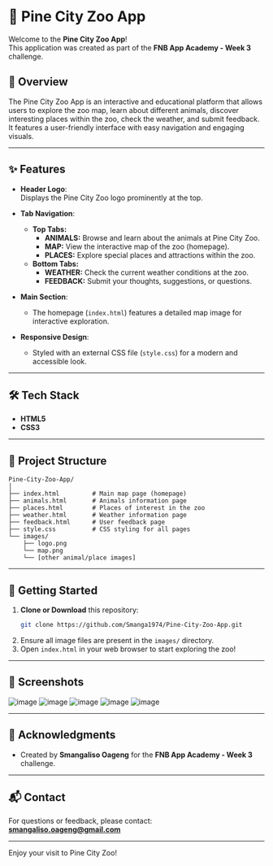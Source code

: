 # 🦁 Pine City Zoo App

Welcome to the **Pine City Zoo App**!  
This application was created as part of the **FNB App Academy - Week 3** challenge.

## 🌟 Overview

The Pine City Zoo App is an interactive and educational platform that allows users to explore the zoo map, learn about different animals, discover interesting places within the zoo, check the weather, and submit feedback. It features a user-friendly interface with easy navigation and engaging visuals.

---

## ✨ Features

- **Header Logo**:  
  Displays the Pine City Zoo logo prominently at the top.

- **Tab Navigation**:  
  - **Top Tabs:**
    - **ANIMALS:** Browse and learn about the animals at Pine City Zoo.
    - **MAP:** View the interactive map of the zoo (homepage).
    - **PLACES:** Explore special places and attractions within the zoo.
  - **Bottom Tabs:**
    - **WEATHER:** Check the current weather conditions at the zoo.
    - **FEEDBACK:** Submit your thoughts, suggestions, or questions.

- **Main Section**:  
  - The homepage (`index.html`) features a detailed map image for interactive exploration.

- **Responsive Design**:  
  - Styled with an external CSS file (`style.css`) for a modern and accessible look.

---

## 🛠️ Tech Stack

- **HTML5**
- **CSS3**

---

## 📁 Project Structure

```
Pine-City-Zoo-App/
│
├── index.html         # Main map page (homepage)
├── animals.html       # Animals information page
├── places.html        # Places of interest in the zoo
├── weather.html       # Weather information page
├── feedback.html      # User feedback page
├── style.css          # CSS styling for all pages
└── images/
    ├── logo.png
    └── map.png
    └── [other animal/place images]
```

---

## 🏁 Getting Started

1. **Clone or Download** this repository:
    ```sh
    git clone https://github.com/Smanga1974/Pine-City-Zoo-App.git
    ```
2. Ensure all image files are present in the `images/` directory.
3. Open `index.html` in your web browser to start exploring the zoo!

---

## 📸 Screenshots

![image](https://github.com/user-attachments/assets/7fd48f46-8e3e-4653-8622-132d6b6fc37c)
![image](https://github.com/user-attachments/assets/6f5ded9e-c601-4105-96e9-48f740c6fd16)
![image](https://github.com/user-attachments/assets/3a5e3b1f-aeae-407c-a2b3-7c59d8cb67c9)
![image](https://github.com/user-attachments/assets/fe75f9e9-1738-4f4d-9f8b-81c76895e381)
![image](https://github.com/user-attachments/assets/d269cf7d-f72e-40a4-88fd-22f3eee007dd)


---

## 🙌 Acknowledgments

- Created by **Smangaliso Oageng** for the **FNB App Academy - Week 3** challenge.

---

## 📬 Contact

For questions or feedback, please contact:  
**smangaliso.oageng@gmail.com**

---

Enjoy your visit to Pine City Zoo!
